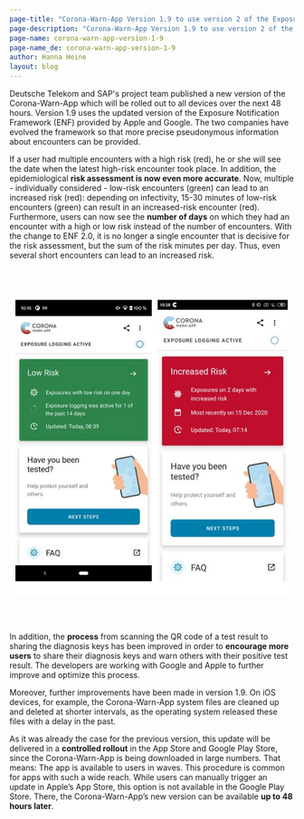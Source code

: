 ```yaml
---
page-title: "Corona-Warn-App Version 1.9 to use version 2 of the Exposure Notification Framework"
page-description: "Corona-Warn-App Version 1.9 to use version 2 of the Exposure Notification Framework"
page-name: corona-warn-app-version-1-9
page-name_de: corona-warn-app-version-1-9
author: Hanna Heine
layout: blog
---
```


Deutsche Telekom and SAP's project team published a new version of the Corona-Warn-App which will be rolled out to all devices over the next 48 hours. Version 1.9 uses the updated version of the Exposure Notification Framework (ENF) provided by Apple and Google. The two companies have evolved the framework so that more precise pseudonymous information about encounters can be provided. 

 
<!-- overview -->

If a user had multiple encounters with a high risk (red), he or she will see the date when the latest high-risk encounter took place. In addition, the epidemiological **risk assessment is now even more accurate**. Now, multiple - individually considered - low-risk encounters (green) can lead to an increased risk (red): depending on infectivity, 15-30 minutes of low-risk encounters (green) can result in an increased-risk encounter (red). Furthermore, users can now see the **number of days** on which they had an encounter with a high or low risk instead of the number of encounters. With the change to ENF 2.0, it is no longer a single encounter that is decisive for the risk assessment, but the sum of the risk minutes per day. Thus, even several short encounters can lead to an increased risk.



<br></br>

<center> <img src="./cwa-high-and-low-risk.jpg" title="Corona-Warn-App High and Low Risk" alt="Corona-Warn-App High and Low Risk" style="align: center"> </center>

<br></br>


In addition, the **process** from scanning the QR code of a test result to sharing the diagnosis keys has been improved in order to **encourage more users** to share their diagnosis keys and warn others with their positive test result. The developers are working with Google and Apple to further improve and optimize this process. 

Moreover, further improvements have been made in version 1.9. On iOS devices, for example, the Corona-Warn-App system files are cleaned up and deleted at shorter intervals, as the operating system released these files with a delay in the past. 

As it was already the case for the previous version, this update will be delivered in a **controlled rollout** in the App Store and Google Play Store, since the Corona-Warn-App is being downloaded in large numbers. That means: The app is available to users in waves. This procedure is common for apps with such a wide reach. While users can manually trigger an update in Apple’s App Store, this option is not available in the Google Play Store. There, the Corona-Warn-App’s new version can be available **up to 48 hours later**.

